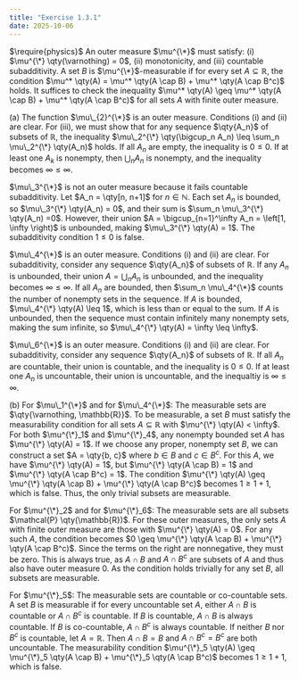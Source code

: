 ```yaml
---
title: "Exercise 1.3.1"
date: 2025-10-06
---
```

$\require{physics}$
An outer measure $\mu^{\*}$ must satisfy: (i) $\mu^{\*} \qty(\varnothing) = 0$, (ii) monotonicity, and (iii) countable subadditivity.
A set $B$ is $\mu^{\*}$-measurable if for every set $A \subseteq \mathbb{R}$, the condition $\mu^* \qty(A) = \mu^* \qty(A \cap B) + \mu^* \qty(A \cap B^c)$ holds. It suffices to check the inequality $\mu^* \qty(A) \geq \mu^* \qty(A \cap B) + \mu^* \qty(A \cap B^c)$ for all sets $A$ with finite outer measure. 

(a) 
The function $\mu\_{2}^{\*}$ is an outer measure. 
Conditions (i) and (ii) are clear. 
For (iii), we must show that for any sequence $\qty{A_n}$ of subsets of $\mathbb{R}$, the inequality $\mu\_2^{\*} \qty(\bigcup_n A_n) \leq \sum_n \mu\_2^{\*} \qty(A_n)$ holds. 
If all $A_n$ are empty, the inequality is $0 \leq 0$. 
If at least one $A_k$ is nonempty, then $\bigcup_n A_n$ is nonempty, and the inequality becomes $\infty \leq \infty$. 

$\mu\_3^{\*}$ is not an outer measure because it fails countable subadditivity. 
Let $A_n = \qty[n, n+1]$ for $n \in \mathbb{N}$. 
Each set $A_n$ is bounded, so $\mu\_3^{\*} \qty(A_n) = 0$, and their sum is $\sum_n \mu\_3^{\*} \qty(A_n) =0$. 
However, their union $A = \bigcup_{n=1}^\infty A_n = \left[1, \infty \right)$ is unbounded, making $\mu\_3^{\*} \qty(A) = 1$. 
The subadditivity condition $1 \leq 0$ is false. 

$\mu\_4^{\*}$ is an outer measure. Conditions (i) and (ii) are clear. 
For subadditivity, consider any sequence $\qty{A_n}$ of subsets of $\mathbb{R}$. 
If any $A_n$ is unbounded, their union $A = \bigcup_n A_n$ is unbounded, and the inequality becomes $\infty \leq \infty$. 
If all $A_n$ are bounded, then $\sum_n \mu\_4^{\*}$ counts the number of nonempty sets in the sequence. 
If $A$ is bounded, $\mu\_4^{\*} \qty(A) \leq 1$, which is less than or equal to the sum. 
If $A$ is unbounded, then the sequence must contain infinitely many nonempty sets, making the sum infinite, so $\mu\_4^{\*} \qty(A) = \infty \leq \infty$. 

$\mu\_6^{\*}$ is an outer measure. 
Conditions (i) and (ii) are clear. 
For subadditivity, consider any sequence $\qty{A_n}$ of subsets of $\mathbb{R}$. 
If all $A_n$ are countable, their union is countable, and the inequality is $0 \leq 0$. 
If at least one $A_n$ is uncountable, their union is uncountable, and the inequaltiy is $\infty \leq \infty$. 

(b) 
For $\mu\_1^{\*}$ and for $\mu\_4^{\*}$: The measurable sets are $\qty{\varnothing, \mathbb{R}}$. 
To be measurable, a set $B$ must satisfy the measurability condition for all sets $A \subseteq \mathbb{R}$ with $\mu^{\*} \qty(A) < \infty$. 
For both $\mu^{\*}_1$ and $\mu^{\*}_4$, any nonempty bounded set $A$ has $\mu^{\*} \qty(A) = 1$. 
If we choose any proper, nonempty set $B$, we can construct a set $A = \qty{b, c}$ where $b \in B$ and $c \in B^c$. 
For this $A$, we have $\mu^{\*} \qty(A) = 1$, but $\mu^{\*} \qty(A \cap B) = 1$ and $\mu^{\*} \qty(A \cap B^c) = 1$. 
The condition $\mu^{\*} \qty(A) \geq \mu^{\*} \qty(A \cap B) + \mu^{\*} \qty(A \cap B^c)$ becomes $1 \geq 1 + 1$, which is false. 
Thus, the only trivial subsets are measurable. 

For $\mu^{\*}_2$ and for $\mu^{\*}_6$: The measurable sets are all subsets $\mathcal{P} \qty(\mathbb{R})$. 
For these outer measures, the only sets $A$ with finite outer measure are those with $\mu^{\*} \qty(A) = 0$. 
For any such $A$, the condition becomes $0 \geq \mu^{\*} \qty(A \cap B) + \mu^{\*} \qty(A \cap B^c)$. 
Since the terms on the right are nonnegative, they must be zero. 
This is always true, as $A \cap B$ and $A \cap B^c$ are subsets of $A$ and thus also have outer measure $0$. 
As the condition holds trivially for any set $B$, all subsets are measurable. 

For $\mu^{\*}_5$: The measurable sets are countable or co-countable sets. 
A set $B$ is measurable if for every uncountable set $A$, either $A \cap B$ is countable or $A \cap B^c$ is countable. 
If $B$ is countable, $A \cap B$ is always countable. 
If $B$ is co-countable, $A \cap B^c$ is always countable. 
If neither $B$ nor $B^c$ is countable, let $A = \mathbb{R}$. 
Then $A \cap B = B$ and $A \cap B^c = B^c$ are both uncountable. 
The measurability condition $\mu^{\*}_5 \qty(A) \geq \mu^{\*}_5 \qty(A \cap B) + \mu^{\*}_5 \qty(A \cap B^c)$ becomes $1 \geq 1 + 1$, which is false. 
